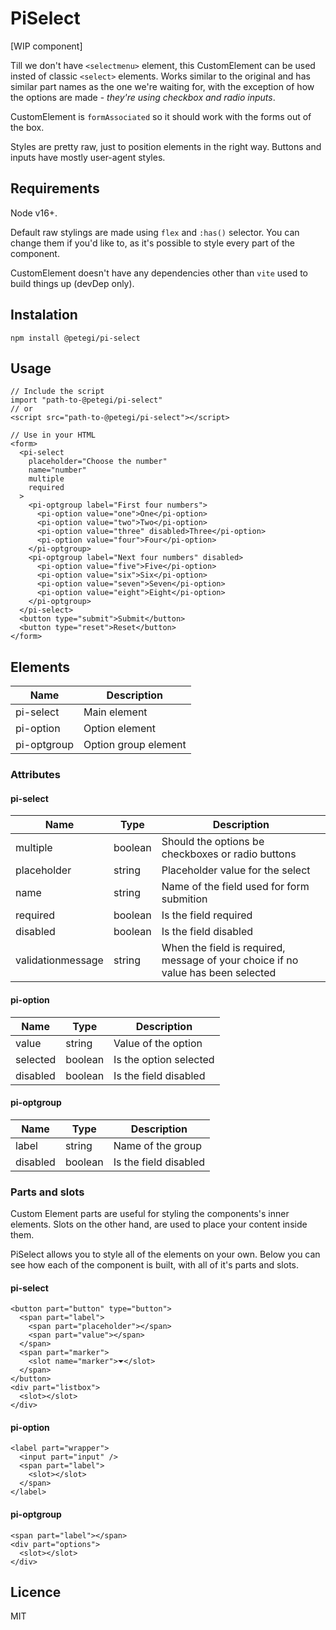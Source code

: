 # PiSelect

[WIP component]

Till we don't have `<selectmenu>` element, this CustomElement can be used insted of classic `<select>` elements.
Works similar to the original and has similar part names as the one we're waiting for, with the exception of how the options are made - _they're using checkbox and radio inputs_.

CustomElement is `formAssociated` so it should work with the forms out of the box.

Styles are pretty raw, just to position elements in the right way. Buttons and inputs have mostly user-agent styles.

## Requirements

Node v16+.

Default raw stylings are made using `flex` and `:has()` selector. You can change them if you'd like to, as it's possible to style every part of the component.

CustomElement doesn't have any dependencies other than `vite` used to build things up (devDep only).

## Instalation

```
npm install @petegi/pi-select
```

## Usage

```
// Include the script
import "path-to-@petegi/pi-select"
// or
<script src="path-to-@petegi/pi-select"></script>

// Use in your HTML
<form>
  <pi-select
    placeholder="Choose the number"
    name="number"
    multiple
    required
  >
    <pi-optgroup label="First four numbers">
      <pi-option value="one">One</pi-option>
      <pi-option value="two">Two</pi-option>
      <pi-option value="three" disabled>Three</pi-option>
      <pi-option value="four">Four</pi-option>
    </pi-optgroup>
    <pi-optgroup label="Next four numbers" disabled>
      <pi-option value="five">Five</pi-option>
      <pi-option value="six">Six</pi-option>
      <pi-option value="seven">Seven</pi-option>
      <pi-option value="eight">Eight</pi-option>
    </pi-optgroup>
  </pi-select>
  <button type="submit">Submit</button>
  <button type="reset">Reset</button>
</form>
```

## Elements

| Name        | Description          |
| ----------- | -------------------- |
| pi-select   | Main element         |
| pi-option   | Option element       |
| pi-optgroup | Option group element |

### Attributes

#### pi-select

| Name              | Type    | Description                                                                      |
| ----------------- | ------- | -------------------------------------------------------------------------------- |
| multiple          | boolean | Should the options be checkboxes or radio buttons                                |
| placeholder       | string  | Placeholder value for the select                                                 |
| name              | string  | Name of the field used for form submition                                        |
| required          | boolean | Is the field required                                                            |
| disabled          | boolean | Is the field disabled                                                            |
| validationmessage | string  | When the field is required, message of your choice if no value has been selected |

#### pi-option

| Name     | Type    | Description            |
| -------- | ------- | ---------------------- |
| value    | string  | Value of the option    |
| selected | boolean | Is the option selected |
| disabled | boolean | Is the field disabled  |

#### pi-optgroup

| Name     | Type    | Description           |
| -------- | ------- | --------------------- |
| label    | string  | Name of the group     |
| disabled | boolean | Is the field disabled |

### Parts and slots

Custom Element parts are useful for styling the components's inner elements.
Slots on the other hand, are used to place your content inside them.

PiSelect allows you to style all of the elements on your own.
Below you can see how each of the component is built, with all of it's parts and slots.

#### pi-select

```
<button part="button" type="button">
  <span part="label">
    <span part="placeholder"></span>
    <span part="value"></span>
  </span>
  <span part="marker">
    <slot name="marker">⏷</slot>
  </span>
</button>
<div part="listbox">
  <slot></slot>
</div>
```

#### pi-option

```
<label part="wrapper">
  <input part="input" />
  <span part="label">
    <slot></slot>
  </span>
</label>
```

#### pi-optgroup

```
<span part="label"></span>
<div part="options">
  <slot></slot>
</div>
```

## Licence

MIT
